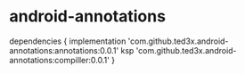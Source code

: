 # android-annotations

dependencies {
  implementation 'com.github.ted3x.android-annotations:annotations:0.0.1'
  ksp 'com.github.ted3x.android-annotations:compiller:0.0.1'
}
